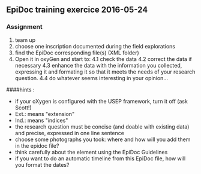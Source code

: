## EpiDoc training exercice 2016-05-24

### Assignment


1. team up
2. choose one inscription documented during the field explorations
3. find the EpiDoc corresponding file(s) (XML folder)
4. Open it in oxyGen and start to:
4.1 check the data
4.2 correct the data if necessary
4.3 enhance the data with the information you collected, expressing it and formating it so that it meets the needs of your research question.
4.4 do whatever seems interesting in your opinion...

####hints :
- if your oXygen is configured with the USEP framework, turn it off (ask Scott!)
- Ext.: means "extension"
- Ind.: means "indices"
- the research question must be concise (and doable with existing data) and precise, expressed in one line sentence
- choose some photographs you took: where and how will you add them in the epidoc file?
- think carefully about the <provenance> element using the EpiDoc Guidelines
- if you want to do an automatic timeline from this EpiDoc file, how will you format the dates?
